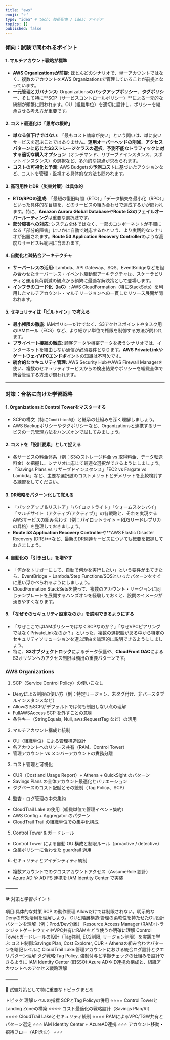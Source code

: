 ```yaml
---
title: "aws"
emoji: "✨"
type: "idea" # tech: 技術記事 / idea: アイデア
topics: []
published: false
---
```


### 傾向：試験で問われるポイント

#### 1. **マルチアカウント戦略が標準**
* **AWS Organizationsが前提:** ほとんどのシナリオで、単一アカウントではなく、複数のアカウントをAWS Organizationsで管理していることが前提となっています。
* **一元管理とガバナンス:** Organizationsの**バックアップポリシー**、**タグポリシー**、そして特に**SCP（サービスコントロールポリシー）**による一元的な統制が頻繁に問われます。OU（組織単位）を適切に設計し、ポリシーを継承させる考え方が重要です。

#### 2. **コスト最適化は「思考の根幹」**
* **単なる値下げではない:** 「最もコスト効率が良い」という問いは、単に安いサービスを選ぶことではありません。**運用オーバーヘッドの削減**、**アクセスパターンに応じたS3ストレージクラスの選択**、**予測不能なトラフィックに対する適切な購入オプション**（オンデマンド、リザーブドインスタンス、スポットインスタンス）の選択など、多角的な視点が求められます。
* **コストの可視化と予測:** AWS Budgetsの**予測コスト**に基づいたアクションなど、コストを管理・監視する具体的な方法も問われます。

#### 3. **高可用性とDR（災害対策）は具体的**
* **RTO/RPOの達成:** 「最短の復旧時間（RTO）」「データ損失を最小化（RPO）」といった具体的な目標を、どのサービスの組み合わせで達成するかが問われます。特に、**Amazon Aurora Global Database**や**Route 53のフェイルオーバールーティング**は重要な選択肢です。
* **部分障害への対応:** システム全体ではなく、一部のコンポーネントが不調になる「部分的障害」にいかに自動で対応するかという、より実践的なシナリオが出題されます。**Route 53 Application Recovery Controller**のような高度なサービスも範囲に含まれます。

#### 4. **自動化と疎結合アーキテクチャ**
* **サーバーレスの活用:** Lambda、API Gateway、SQS、EventBridgeなどを組み合わせたサーバーレス・イベント駆動型アーキテクチャは、スケーラビリティと運用負荷削減の観点から頻繁に最適な解決策として登場します。
* **インフラのコード化（IaC）:** AWS CloudFormation（特にStackSets）を利用したマルチアカウント・マルチリージョンへの一貫したリソース展開が問われます。

#### 5. **セキュリティは「ビルトイン」で考える**
* **最小権限の徹底:** IAMポリシーだけでなく、S3アクセスポイントやタスク用のIAMロール（ECS）など、より細かい単位で権限を制御する方法が問われます。
* **プライベート接続の徹底:** 顧客データや機密データを扱うシナリオでは、インターネットを経由しない通信が必須要件となります。**AWS PrivateLink**や**ゲートウェイVPCエンドポイント**の知識は不可欠です。
* **統合的なセキュリティ管理:** AWS Security HubやAWS Firewall Managerを使い、複数のセキュリティサービスからの検出結果やポリシーを組織全体で統合管理する方法が問われます。

---

### 対策：合格に向けた学習戦略

#### 1. **OrganizationsとControl Towerをマスターする**
* SCPの構文（特に`Condition`句）と継承の仕組みを深く理解しましょう。
* AWS Backupポリシーやタグポリシーなど、Organizationsと連携するサービスの一元管理方法をハンズオンで試してみましょう。

#### 2. **コストを「設計要素」として捉える**
* 各サービスの料金体系（例：S3のストレージ料金 vs 取得料金、データ転送料金）を把握し、シナリオに応じて最適な選択ができるようにしましょう。
* 「Savings Plans vs リザーブドインスタンス」「EC2 vs Fargate vs Lambda」など、主要な選択肢のコストメリットとデメリットを比較検討する練習をしてください。

#### 3. **DR戦略をパターン化して覚える**
* 「バックアップ＆リストア」「パイロットライト」「ウォームスタンバイ」「マルチサイト（アクティブ/アクティブ）」の各戦略と、それを実現するAWSサービスの組み合わせ（例：パイロットライト = RDSリードレプリカの昇格）を整理しておきましょう。
* **Route 53 Application Recovery Controller**や**AWS Elastic Disaster Recovery (DRS)**など、最新のDR関連サービスについても概要を把握しておきましょう。

#### 4. **自動化の「引き出し」を増やす**
* 「何かをトリガーにして、自動で何かを実行したい」という要件が出てきたら、EventBridge + Lambda/Step Functions/SQSといったパターンをすぐに思い浮かべられるようにしましょう。
* CloudFormation StackSetsを使って、複数のアカウント・リージョンに同じテンプレートを展開するハンズオンを経験しておくと、設問のイメージが湧きやすくなります。

#### 5. **「なぜそのセキュリティ設定なのか」を説明できるようにする**
* 「なぜここではIAMポリシーではなくSCPなのか？」「なぜVPCピアリングではなくPrivateLinkなのか？」といった、複数の選択肢がある中から特定のセキュリティソリューションを選ぶ理由を論理的に説明できるようにしましょう。
* 特に、**S3オブジェクトロック**によるデータ保護や、**CloudFront OAC**によるS3オリジンへのアクセス制限は頻出の重要パターンです。




### AWS Organizations

1. SCP（Service Control Policy）の使いこなし
- Denyによる制限の使い方（例：特定リージョン、未タグ付け、非バースタブルインスタンスなど）
- AllowのみSCPがデフォルトでは何も制限しない点の理解
- FullAWSAccess SCP を外すことの意味
- 条件キー（StringEquals, Null, aws:RequestTag など）の活用

2. マルチアカウント構成と統制
- OU（組織単位）による管理構造設計
- 各アカウントへのリソース共有（RAM、Control Tower）
- 管理アカウント vs メンバーアカウントの責務分離

3. コスト管理と可視化
- CUR（Cost and Usage Report）+ Athena + QuickSight のパターン
- Savings Plans の全体アカウント最適化とバリエーション
- タグベースのコスト配賦とその統制（Tag Policy、SCP）

4. 監査・ログ管理の中央集約
- CloudTrail Lake の使用（組織単位で管理イベント集約）
- AWS Config + Aggregator のパターン
- CloudTrail Trail の組織単位での集中化構成

5. Control Tower & ガードレール
- Control Tower による自動 OU 構成と制限ルール（proactive / detective）
- 企業ポリシーに合わせた guardrail 適用

6. セキュリティとアイデンティティ統制
- 複数アカウントでのクロスアカウントアクセス（AssumeRole 設計）
- Azure AD や AD FS 連携を IAM Identity Center で実装

⸻

🛠️ 対策と学習ポイント

項目:具体的な対策
SCP の動作原理:Allowだけでは制限されない。明示的なDenyの有効活用を理解しよう。
OUと階層構造:管理の柔軟性を持たせたOU設計パターンを理解（例：Prod/Dev分離）
Resource Access Manager (RAM):トランジットゲートウェイやVPC共有にRAMをどう使うか明確に理解
Control Tower:ガードレールの設計（Tag強制, EC2制限, リージョン制限）を実践で学ぶ
コスト制御:Savings Plan, Cost Explorer, CUR + Athenaの組み合わせパターンを暗記レベルに
CloudTrail Lake:管理アカウントにおける統合ログ設計とクエリパターン理解
タグ戦略:Tag Policy, 強制付与と準拠チェックの仕組みを設計できるように
IAM Identity Center (旧SSO):Azure ADやID連携の構成と、組織アカウントへのアクセス戦略理解


⸻

🧠 試験対策として特に重要なトピックまとめ

トピック	理解レベルの指標
SCPとTag Policyの併用	⭐⭐⭐⭐
Control TowerとLanding Zoneの構築	⭐⭐⭐⭐
コスト最適化の戦略設計（Savings Plan/RI）	⭐⭐⭐⭐
CloudTrail Lakeとセキュリティ統制	⭐⭐⭐⭐
RAMによるVPC/TGW共有とパターン選定	⭐⭐⭐
IAM Identity Center + AzureAD連携	⭐⭐⭐
アカウント移動・招待フロー（API含む）	⭐⭐⭐
